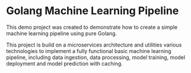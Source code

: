 # Golang Machine Learning Pipeline

This demo project was created to demonstrate how to create a simple machine learning pipeline using pure Golang.

This project is build on a microservices architecture and utilities various technologies to implement a fully functional basic machine learning pipeline, including data ingestion, data processing, model training, model deployment and model prediction with caching.
